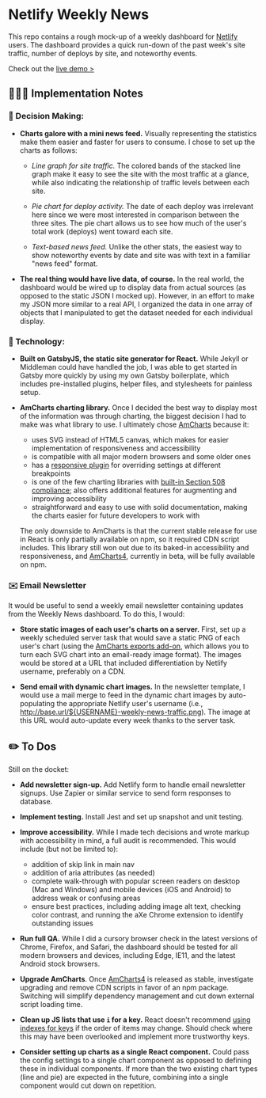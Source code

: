 # Netlify Weekly News

This repo contains a rough mock-up of a weekly dashboard for [Netlify](https://www.netlify.com/) users. The dashboard provides a quick run-down of the past week's site traffic, number of deploys by site, and noteworthy events.

Check out the [live demo >](https://next.gatsbyjs.org/tutorial/part-five/#introducing-graphiql)


## 👩🏻‍💻 Implementation Notes

### 🤔 Decision Making:

- **Charts galore with a mini news feed.**
Visually representing the statistics make them easier and faster for users to consume. I chose to set up the charts as follows:

	- *Line graph for site traffic.* The colored bands of the stacked line graph make it easy to see the site with the most traffic at a glance, while also indicating the relationship of traffic levels between each site.

	- *Pie chart for deploy activity.* The date of each deploy was irrelevant here since we were most interested in comparison between the three sites. The pie chart allows us to see how much of the user's total work (deploys) went toward each site.

	- *Text-based news feed.* Unlike the other stats, the easiest way to show noteworthy events by date and site was with text in a familiar "news feed" format.

- **The real thing would have live data, of course.**
In the real world, the dashboard would be wired up to display data from actual sources (as opposed to the static JSON I mocked up). However, in an effort to make my JSON more similar to a real API, I organized the data in one array of objects that I manipulated to get the dataset needed for each individual display.



### 💾 Technology:

- **Built on GatsbyJS, the static site generator for React.** While Jekyll or Middleman could have handled the job, I was able to get started in Gatsby more quickly by using my own Gatsby boilerplate, which includes pre-installed plugins, helper files, and stylesheets for painless setup.

- **AmCharts charting library.** Once I decided the best way to display most of the information was through charting, the biggest decision I had to make was what library to use. I ultimately chose [AmCharts](https://www.amcharts.com/javascript-charts/) because it:
	-  uses SVG instead of HTML5 canvas, which makes for easier implementation of responsiveness and accessibility
	-  is compatible with all major modern browsers and some older ones
	-  has a [responsive plugin](https://www.amcharts.com/kbase/making-charts-responsive/) for overriding settings at different breakpoints
	-  is one of the few charting libraries with [built-in Section 508 compliance](https://www.amcharts.com/accessibility/accessible-charts/); also offers additional features for augmenting and improving accessibility
	-  straightforward and easy to use with solid documentation, making the charts easier for future developers to work with

	The only downside to AmCharts is that the current stable release for use in React is only partially available on npm, so it required CDN script includes. This library still won out due to its baked-in accessibility and responsiveness, and [AmCharts4](https://www.amcharts.com/v4/), currently in beta, will be fully available on npm.



### ✉️ Email Newsletter
It would be useful to send a weekly email newsletter containing updates from the Weekly News dashboard. To do this, I would:

- **Store static images of each user's charts on a server.** First, set up a weekly scheduled server task that would save a static PNG of each user's chart (using the [AmCharts exports add-on](https://www.amcharts.com/kbase/export-charts-advanced/), which allows you to turn each SVG chart into an email-ready image format). The images would be stored at a URL that included differentiation by Netlify username, preferably on a CDN.

- **Send email with dynamic chart images.** In the newsletter template, I would use a mail merge to feed in the dynamic chart images by auto-populating the appropriate Netlify user's username (i.e., http://base.url/${USERNAME}-weekly-news-traffic.png). The image at this URL would auto-update every week thanks to the server task.


## ✏️ To Dos

Still on the docket:

-   **Add newsletter sign-up.** Add Netlify form to handle email newsletter signups. Use Zapier or similar service to send form responses to database.

-   **Implement testing.** Install Jest and set up snapshot and unit testing.

-   **Improve accessibility.** While I made tech decisions and wrote markup with accessibility in mind, a full audit is recommended. This would include (but not be limited to):
	- addition of skip link in main nav
	- addition of aria attributes (as needed)
	- complete walk-through with popular screen readers on desktop (Mac and Windows) and mobile devices (iOS and Android) to address weak or confusing areas
	- ensure best practices, including adding image alt text, checking color contrast, and running the aXe Chrome extension to identify outstanding issues

- **Run full QA.** While I did a cursory browser check in the latest versions of Chrome, Firefox, and Safari, the dashboard should be tested for all modern browsers and devices, including Edge, IE11, and the latest Android stock browsers.

- **Upgrade AmCharts**. Once [AmCharts4](https://www.amcharts.com/v4/) is released as stable, investigate upgrading and remove CDN scripts in favor of an npm package. Switching will simplify dependency management and cut down external script loading time.

- **Clean up JS lists that use `i` for a key.** React doesn't recommend [using indexes for keys](https://reactjs.org/docs/lists-and-keys.html#keys) if the order of items may change. Should check where this may have been overlooked and implement more trustworthy keys.

- **Consider setting up charts as a single React component.** Could pass the config settings to a single chart component as opposed to defining these in individual components. If more than the two existing chart types (line and pie) are expected in the future, combining into a single component would cut down on repetition.
